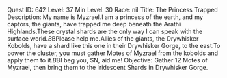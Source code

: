 Quest ID: 642
Level: 37
Min Level: 30
Race: nil
Title: The Princess Trapped
Description: My name is Myzrael.I am a princess of the earth, and my captors, the giants, have trapped me deep beneath the Arathi Highlands.These crystal shards are the only way I can speak with the surface world.$B$BPlease help me.Allies of the giants, the Drywhisker Kobolds, have a shard like this one in their Drywhisker Gorge, to the east.To power the cluster, you must gather Motes of Myzrael from the kobolds and apply them to it.$B$BI beg you, $N, aid me!
Objective: Gather 12 Motes of Myzrael, then bring them to the Iridescent Shards in Drywhisker Gorge.
